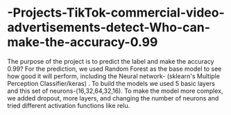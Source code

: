 # -Projects-TikTok-commercial-video-advertisements-detect-Who-can-make-the-accuracy-0.99
The purpose of the project is to predict the label and make the accuracy 0.99?
For the prediction, we used Random Forest as the base model to see how good it will perform, including the Neural network- (sklearn's Multiple Perception Classifier/keras) . To build the models we used 5 basic layers and this set of neurons-(16,32,64,32,16). To make the model more complex, we added dropout, more layers, and changing the number of neurons and tried different activation functions like relu.
